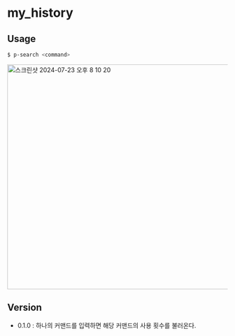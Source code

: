 # my_history

## Usage

```bash
$ p-search <command>
```

<img width="514" alt="스크린샷 2024-07-23 오후 8 10 20" src="https://github.com/user-attachments/assets/d0020d1b-049f-4caa-a484-53ec5a9b3e30">

## Version
- 0.1.0 : 하나의 커맨드를 입력하면 해당 커맨드의 사용 횟수를 불러온다.
